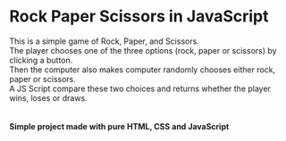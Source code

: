 # Rock Paper Scissors in JavaScript

This is a simple game of Rock, Paper, and Scissors. <br />
The player chooses one of the three options (rock, paper or scissors) by clicking a button. <br />
Then the computer also makes computer randomly chooses either rock, paper or scissors. <br />
A JS Script compare these two choices and returns whether the player wins, loses or draws. <br />
<br />
<br />
**Simple project made with pure HTML, CSS and JavaScript** 